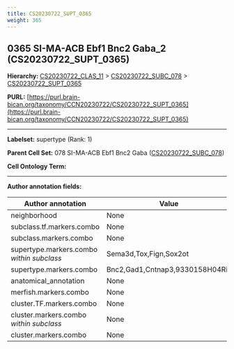 ```yaml
---
title: CS20230722_SUPT_0365
weight: 365
---
```

## 0365 SI-MA-ACB Ebf1 Bnc2 Gaba_2 (CS20230722_SUPT_0365)
<b>Hierarchy: </b>
[CS20230722_CLAS_11](../CS20230722_CLAS_11) >
[CS20230722_SUBC_078](../CS20230722_SUBC_078) >
[CS20230722_SUPT_0365](../CS20230722_SUPT_0365)

**PURL:** [https://purl.brain-bican.org/taxonomy/CCN20230722/CS20230722_SUPT_0365](https://purl.brain-bican.org/taxonomy/CCN20230722/CS20230722_SUPT_0365)

---


**Labelset:** supertype (Rank: 1)

**Parent Cell Set:** 078 SI-MA-ACB Ebf1 Bnc2 Gaba ([CS20230722_SUBC_078](../CS20230722_SUBC_078))



**Cell Ontology Term:** 

[MARKER GENES.]: #


---

[TRANSFERRED ANNOTATIONS.]: #


[AUTHOR ANNOTATION FIELDS.]: #


**Author annotation fields:**

| Author annotation | Value |
|-------------------|-------|
|neighborhood|None|
|subclass.tf.markers.combo|None|
|subclass.markers.combo|None|
|supertype.markers.combo _within subclass_|Sema3d,Tox,Fign,Sox2ot|
|supertype.markers.combo|Bnc2,Gad1,Cntnap3,9330158H04Rik|
|anatomical_annotation|None|
|merfish.markers.combo|None|
|cluster.TF.markers.combo|None|
|cluster.markers.combo _within subclass_|None|
|cluster.markers.combo|None|
